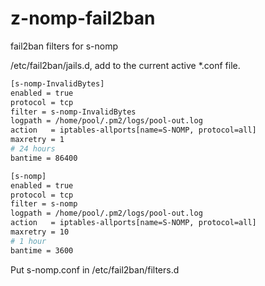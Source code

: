 # z-nomp-fail2ban
fail2ban filters for s-nomp

/etc/fail2ban/jails.d, add to the current active *.conf file.

```sh
[s-nomp-InvalidBytes]
enabled = true
protocol = tcp
filter = s-nomp-InvalidBytes
logpath = /home/pool/.pm2/logs/pool-out.log
action   = iptables-allports[name=S-NOMP, protocol=all]
maxretry = 1
# 24 hours
bantime = 86400

[s-nomp]
enabled = true
protocol = tcp
filter = s-nomp
logpath = /home/pool/.pm2/logs/pool-out.log
action   = iptables-allports[name=S-NOMP, protocol=all]
maxretry = 10
# 1 hour
bantime = 3600
```

Put s-nomp.conf in /etc/fail2ban/filters.d
